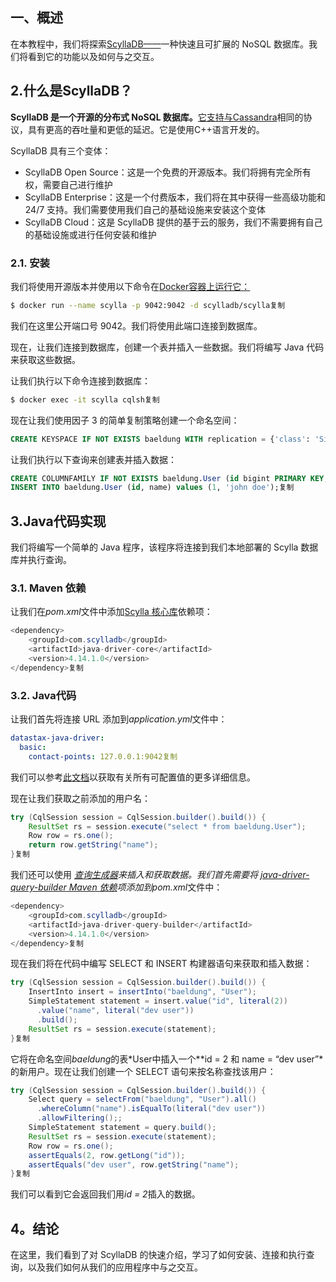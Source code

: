 ## 一、概述

在本教程中，我们将探索[ScyllaDB——](https://www.scylladb.com/)一种快速且可扩展的 NoSQL 数据库。我们将看到它的功能以及如何与之交互。

## 2.什么是ScyllaDB？

**ScyllaDB 是一个开源的分布式 NoSQL 数据库。**[它支持与Cassandra](https://www.baeldung.com/cassandra-storage-engine)相同的协议，具有更高的吞吐量和更低的延迟。它是使用C++语言开发的。

ScyllaDB 具有三个变体：

-   ScyllaDB Open Source：这是一个免费的开源版本。我们将拥有完全所有权，需要自己进行维护
-   ScyllaDB Enterprise：这是一个付费版本，我们将在其中获得一些高级功能和 24/7 支持。我们需要使用我们自己的基础设施来安装这个变体
-   ScyllaDB Cloud：这是 ScyllaDB 提供的基于云的服务，我们不需要拥有自己的基础设施或进行任何安装和维护

### 2.1. 安装

我们将使用开源版本并使用以下命令在[Docker容器上运行它：](https://www.baeldung.com/ops/docker-guide)

```bash
$ docker run --name scylla -p 9042:9042 -d scylladb/scylla复制
```

我们在这里公开端口号 9042。我们将使用此端口连接到数据库。

现在，让我们连接到数据库，创建一个表并插入一些数据。我们将编写 Java 代码来获取这些数据。

让我们执行以下命令连接到数据库：

```bash
$ docker exec -it scylla cqlsh复制
```

现在让我们使用因子 3 的简单复制策略创建一个命名空间：

```sql
CREATE KEYSPACE IF NOT EXISTS baeldung WITH replication = {'class': 'SimpleStrategy', 'replication_factor' : 3};复制
```

让我们执行以下查询来创建表并插入数据：

```sql
CREATE COLUMNFAMILY IF NOT EXISTS baeldung.User (id bigint PRIMARY KEY, name text);
INSERT INTO baeldung.User (id, name) values (1, 'john doe');复制
```

## 3.Java代码实现

我们将编写一个简单的 Java 程序，该程序将连接到我们本地部署的 Scylla 数据库并执行查询。

### 3.1. Maven 依赖

让我们在*pom.xml*文件中添加[Scylla 核心库](https://search.maven.org/artifact/com.scylladb/java-driver-core)依赖项：

```java
<dependency>
    <groupId>com.scylladb</groupId>
    <artifactId>java-driver-core</artifactId>
    <version>4.14.1.0</version>
</dependency>复制
```

### 3.2. Java代码

让我们首先将连接 URL 添加到*application.yml*文件中：

```yaml
datastax-java-driver:
  basic:
    contact-points: 127.0.0.1:9042复制
```

我们可以参考[此文档](https://java-driver.docs.scylladb.com/stable/manual/core/configuration/reference/README.html)以获取有关所有可配置值的更多详细信息。

现在让我们获取之前添加的用户名：

```java
try (CqlSession session = CqlSession.builder().build()) {
    ResultSet rs = session.execute("select * from baeldung.User");
    Row row = rs.one();
    return row.getString("name");
}复制
```

我们还可以使用 *[查询生成器](https://java-driver.docs.scylladb.com/stable/manual/query_builder/)*来插入和获取数据。我们首先需要将 [*java-driver-query-builder* Maven 依赖](https://search.maven.org/artifact/com.scylladb/java-driver-query-builder)项添加到*pom.xml*文件中：

```java
<dependency>
    <groupId>com.scylladb</groupId>
    <artifactId>java-driver-query-builder</artifactId>
    <version>4.14.1.0</version>
</dependency>复制
```

现在我们将在代码中编写 SELECT 和 INSERT 构建器语句来获取和插入数据：

```java
try (CqlSession session = CqlSession.builder().build()) {
    InsertInto insert = insertInto("baeldung", "User");
    SimpleStatement statement = insert.value("id", literal(2))
      .value("name", literal("dev user"))
      .build();
    ResultSet rs = session.execute(statement);
}复制
```

它将在命名空间*baeldung*的表*User中插入一个**id = 2 和 name = “dev user”*的新用户。现在让我们创建一个 SELECT 语句来按名称查找该用户：

```java
try (CqlSession session = CqlSession.builder().build()) {
    Select query = selectFrom("baeldung", "User").all()
      .whereColumn("name").isEqualTo(literal("dev user"))
      .allowFiltering();;
    SimpleStatement statement = query.build();
    ResultSet rs = session.execute(statement);
    Row row = rs.one();
    assertEquals(2, row.getLong("id"));
    assertEquals("dev user", row.getString("name");
}复制
```

我们可以看到它会返回我们用*id = 2*插入的数据。

## 4。结论

在这里，我们看到了对 ScyllaDB 的快速介绍，学习了如何安装、连接和执行查询，以及我们如何从我们的应用程序中与之交互。